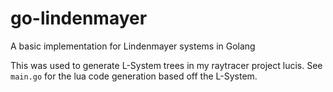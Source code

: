 # go-lindenmayer
A basic implementation for Lindenmayer systems in Golang

This was used to generate L-System trees in my raytracer project lucis. See `main.go` for the lua code generation based off the L-System.
